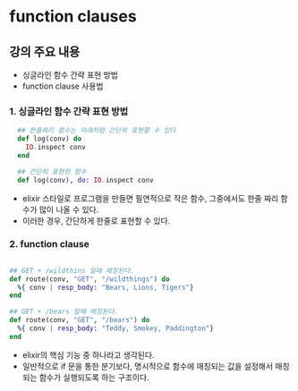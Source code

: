 # function clauses

## 강의 주요 내용

* 싱글라인 함수 간략 표현 방법
* function clause 사용법

### 1. 싱글라인 함수 간략 표현 방법

```elixir
  ## 한줄짜리 함수는 아래처럼 간단히 표현할 수 있다
  def log(conv) do
    IO.inspect conv
  end

  ## 간단히 표현한 함수  
  def log(conv), do: IO.inspect conv

```

* elixir 스타일로 프로그램을 만들면 필연적으로 작은 함수, 그중에서도 한줄 짜리 함수가 많이 나올 수 있다.
* 이러한 경우, 간단하게 한줄로 표현할 수 있다.

### 2. function clause

```elixir

## GET + /wildthins 일때 매칭된다.
def route(conv, "GET", "/wildthings") do
  %{ conv | resp_body: "Bears, Lions, Tigers"}
end  

## GET + /bears 일때 매칭된다.
def route(conv, "GET", "/bears") do
  %{ conv | resp_body: "Teddy, Smokey, Paddington"}
end
```

* elixir의 핵심 기능 중 하나라고 생각된다.
* 일반적으로 if 문을 통한 분기보다, 명시적으로 함수에 매칭되는 값을 설정해서 매칭되는 함수가 실행되도록 하는 구조이다.